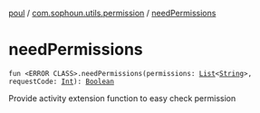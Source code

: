 [poul](../index.md) / [com.sophoun.utils.permission](index.md) / [needPermissions](./need-permissions.md)

# needPermissions

`fun <ERROR CLASS>.needPermissions(permissions: `[`List`](https://kotlinlang.org/api/latest/jvm/stdlib/kotlin.collections/-list/index.html)`<`[`String`](https://kotlinlang.org/api/latest/jvm/stdlib/kotlin/-string/index.html)`>, requestCode: `[`Int`](https://kotlinlang.org/api/latest/jvm/stdlib/kotlin/-int/index.html)`): `[`Boolean`](https://kotlinlang.org/api/latest/jvm/stdlib/kotlin/-boolean/index.html)

Provide activity extension function to easy check permission

